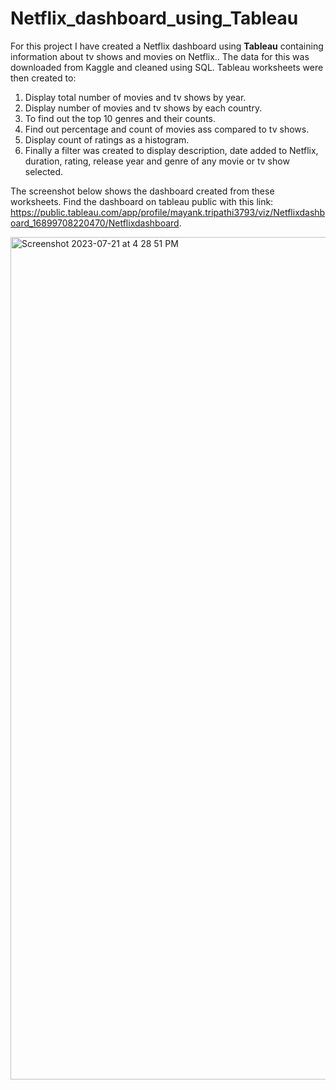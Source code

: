 # Netflix_dashboard_using_Tableau

For this project I have created a Netflix dashboard using **Tableau** containing information about tv shows and movies on Netflix.. The data for this was downloaded from Kaggle and cleaned using SQL. Tableau worksheets were then created to:

1) Display total number of movies and tv shows by year.
2) Display number of movies and tv shows by each country.
3) To find out the top 10 genres and their counts.
4) Find out percentage and count of movies ass compared to tv shows.
5) Display count of ratings as a histogram.
6) Finally a filter was created to display description, date added to Netflix, duration, rating, release year and genre of any movie or tv show selected.

The screenshot below shows the dashboard created from these worksheets. Find the dashboard on tableau public with this link: https://public.tableau.com/app/profile/mayank.tripathi3793/viz/Netflixdashboard_16899708220470/Netflixdashboard.


<img width="1348" alt="Screenshot 2023-07-21 at 4 28 51 PM" src="https://github.com/mayank8893/Netflix_dashboard_using_Tableau/assets/69361645/7280893e-c6f4-464f-acd5-657c2b368db8">
